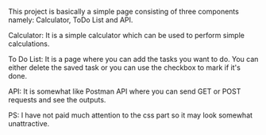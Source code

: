 This project is basically a simple page consisting of three components namely: Calculator, ToDo List and API.

Calculator: It is a simple calculator which can be used to perform simple calculations.

To Do List: It is a page where you can add the tasks you want to do. You can either delete the saved task or you can use the checkbox to mark if it's done.

API: It is somewhat like Postman API where you can send GET or POST requests and see the outputs.

PS: I have not paid much attention to the css part so it may look somewhat unattractive.
